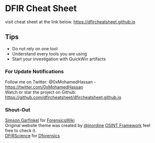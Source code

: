 # DFIR Cheat Sheet
visit cheat sheet at the link below. 
https://dfircheatsheet.github.io
## Tips
* Do not rely on one tool
* Understand every tools you are using
* Start your investigation with QuickWin artifacts
### For Update Notifications
Follow me on Twitter: @0xMohamedHassan - https://twitter.com/0xMohamedHassan   
Watch or star the project on Github: https://github.com/dfircheatsheet/dfircheatsheet.github.io
### Shout-Out
<a href="https://twitter.com/xchatty">Simson Garfinkel</a> for <a href="https://forensicswiki.xyz/page/Main_Page">ForensicsWiki</a>   
Original website theme was created by <a href="https://twitter.com/jnordine">@jnordine</a> <a href="https://osintframework.com/">OSINT Framework</a> feel free to check it.   
<a href="https://twitter.com/DFIRScience">DFIRScience</a> for <a href="https://www.youtube.com/user/dforensics">Dforensics</a>   
